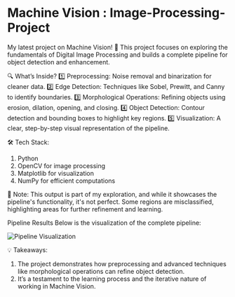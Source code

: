 # Machine Vision : Image-Processing-Project
My latest project on Machine Vision! 🚀 This project focuses on exploring the fundamentals of Digital Image Processing and builds a complete pipeline for object detection and enhancement.

🔍 What’s Inside?
 1️⃣ Preprocessing: Noise removal and binarization for cleaner data.
 2️⃣ Edge Detection: Techniques like Sobel, Prewitt, and Canny to identify boundaries.
 3️⃣ Morphological Operations: Refining objects using erosion, dilation, opening, and closing.
 4️⃣ Object Detection: Contour detection and bounding boxes to highlight key regions.
 5️⃣ Visualization: A clear, step-by-step visual representation of the pipeline.

🛠️ Tech Stack:
1. Python
2. OpenCV for image processing
3. Matplotlib for visualization
4. NumPy for efficient computations

📌 Note:
 This output is part of my exploration, and while it showcases the pipeline's functionality, it's not perfect. Some regions are misclassified, highlighting areas for further refinement and learning.
 
Pipeline Results
Below is the visualization of the complete pipeline:

![Pipeline Visualization](.img1.png)
 
 💡 Takeaways:
1. The project demonstrates how preprocessing and advanced techniques like morphological operations can refine object detection.
2. It’s a testament to the learning process and the iterative nature of working in Machine Vision.
